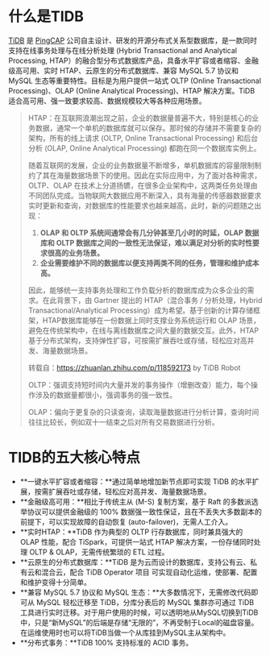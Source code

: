 # 什么是TIDB

[TiDB](https://github.com/pingcap/tidb) 是 [PingCAP](https://pingcap.com/about-cn/) 公司自主设计、研发的开源分布式关系型数据库，是一款同时支持在线事务处理与在线分析处理 (Hybrid Transactional and Analytical Processing, HTAP）的融合型分布式数据库产品，具备水平扩容或者缩容、金融级高可用、实时 HTAP、云原生的分布式数据库、兼容 MySQL 5.7 协议和 MySQL 生态等重要特性。目标是为用户提供一站式 OLTP (Online Transactional Processing)、OLAP (Online Analytical Processing)、HTAP 解决方案。TiDB 适合高可用、强一致要求较高、数据规模较大等各种应用场景。

> HTAP：在互联网浪潮出现之前，企业的数据量普遍不大，特别是核心的业务数据，通常一个单机的数据库就可以保存。那时候的存储并不需要复杂的架构，所有的线上请求 (OLTP, Online Transactional Processing) 和后台分析 (OLAP, Online Analytical Processing) 都跑在同一个数据库实例上。
>
> 随着互联网的发展，企业的业务数据量不断增多，单机数据库的容量限制制约了其在海量数据场景下的使用。因此在实际应用中，为了面对各种需求，OLTP、OLAP 在技术上分道扬镳，在很多企业架构中，这两类任务处理由不同团队完成。当物联网大数据应用不断深入，具有海量的传感器数据要求实时更新和查询，对数据库的性能要求也越来越高，此时，新的问题随之出现：
>
> 1. **OLAP 和 OLTP 系统间通常会有几分钟甚至几小时的时延，OLAP 数据库和 OLTP 数据库之间的一致性无法保证，难以满足对分析的实时性要求很高的业务场景。**
> 2. **企业需要维护不同的数据库以便支持两类不同的任务，管理和维护成本高。**
>
> 因此，能够统一支持事务处理和工作负载分析的数据库成为众多企业的需求。在此背景下，由 Gartner 提出的 HTAP（混合事务 / 分析处理，Hybrid Transactional/Analytical Processing）成为希望。基于创新的计算存储框架，HTAP数据库能够在一份数据上同时支撑业务系统运行和 OLAP 场景，避免在传统架构中，在线与离线数据库之间大量的数据交互。此外，HTAP 基于分布式架构，支持弹性扩容，可按需扩展吞吐或存储，轻松应对高并发、海量数据场景。
>
> 转载自：https://zhuanlan.zhihu.com/p/118592173 by TiDB Robot
>
> OLTP：强调支持短时间内大量并发的事务操作（增删改查）能力，每个操作涉及的数据量都很小，强调事务的强一致性。
>
> OLAP：偏向于更复杂的只读查询，读取海量数据进行分析计算，查询时间往往比较长，例如双十一结束之后对所有交易数据进行分析。

# TIDB的五大核心特点

- **一键水平扩容或者缩容：**通过简单地增加新节点即可实现 TiDB 的水平扩展，按需扩展吞吐或存储，轻松应对高并发、海量数据场景。
- **金融级高可用：**相比于传统主从 (M-S) 复制方案，基于 Raft 的多数派选举协议可以提供金融级的 100% 数据强一致性保证，且在不丢失大多数副本的前提下，可以实现故障的自动恢复 (auto-failover)，无需人工介入。
- **实时HTAP：**TiDB 作为典型的 OLTP 行存数据库，同时兼具强大的 OLAP 性能，配合 TiSpark，可提供一站式 HTAP 解决方案，一份存储同时处理 OLTP & OLAP，无需传统繁琐的 ETL 过程。
- **云原生的分布式数据库：**TiDB 是为云而设计的数据库，支持公有云、私有云和混合云，配合 TiDB Operator 项目 可实现自动化运维，使部署、配置和维护变得十分简单。
- **兼容 MySQL 5.7 协议和 MySQL 生态：**大多数情况下，无需修改代码即可从 MySQL 轻松迁移至 TiDB，分库分表后的 MySQL 集群亦可通过 TiDB 工具进行实时迁移。对于用户使用的时候，可以透明地从MySQL切换到TiDB 中，只是“新MySQL”的后端是存储“无限的”，不再受制于Local的磁盘容量。在运维使用时也可以将TiDB当做一个从库挂到MySQL主从架构中。
- **分布式事务：**TiDB 100% 支持标准的 ACID 事务。

